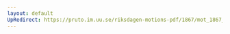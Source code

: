 ```yaml
---
layout: default
UpRedirect: https://pruto.im.uu.se/riksdagen-motions-pdf/1867/mot_1867__ak__96/mot_1867__ak__96-001.pdf
---
```

